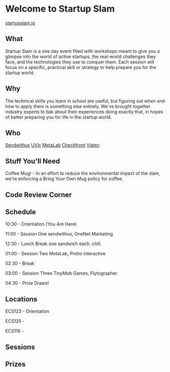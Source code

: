 Welcome to Startup Slam
=======================
[startupslam.io](http://www.startupslam.io)

What
----
Startup Slam is a one day event filled with workshops meant to give you a glimpse into the world of active startups, the real-world challenges they face, and the technologies they use to conquer them. Each session will focus on a specific, practical skill or strategy to help prepare you for the startup world.


Why
----
The technical skills you learn in school are useful, but figuring out when and how to apply them is something else entirely. We've brought together industry experts to tlak about their experiences doing exactly that, in hopes of better preparing you for life in the startup world.


Who
----
[Sendwithus](http://www.sendwithus.com)
[UVic](https://www.uvic.ca/)
[MetaLab](http://metalab.co/)
[Checkfront](https://www.checkfront.com/)
[Viatec](https://www.viatec.ca/cpages/home)

Stuff You'll Need
-----------------
Coffee Mug! - In an effort to reduce the environmental impact of the slam, we're enforcing a Bring Your Own Mug policy for coffee. 




Code Review Corner
------------------



Schedule
--------
10:30 - Orientation (You Are Here)

11:00 - Session One sendwithus, OneNet Marketing

12:30 - Lunch Break one sandwich each. chill.

01:00 - Session Two MetaLab, Pretio Interactive

02:30 - Break

03:00 - Session Three TinyMob Games, Flytographer

04:30 - Prize Draws!


Locations
---------
ECS123 - Orientation

ECS125 - 

ECS116 - 


Sessions
--------




Prizes
------

